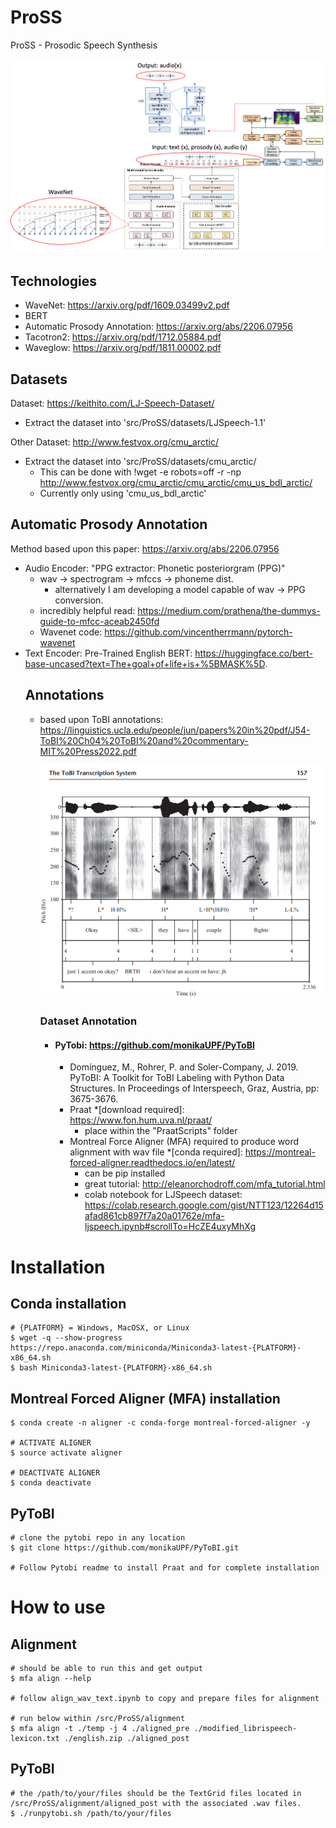 # ProSS
ProSS - Prosodic Speech Synthesis 

![Entire Pipeline](ProSS.png "Prosodic Speech Synthesis")

## Technologies
- WaveNet: https://arxiv.org/pdf/1609.03499v2.pdf
- BERT
- Automatic Prosody Annotation: https://arxiv.org/abs/2206.07956
- Tacotron2: https://arxiv.org/pdf/1712.05884.pdf
- Waveglow: https://arxiv.org/pdf/1811.00002.pdf

## Datasets
Dataset: https://keithito.com/LJ-Speech-Dataset/
- Extract the dataset into 'src/ProSS/datasets/LJSpeech-1.1'

Other Dataset: http://www.festvox.org/cmu_arctic/
- Extract the dataset into 'src/ProSS/datasets/cmu_arctic/
    - This can be done with !wget -e robots=off -r -np http://www.festvox.org/cmu_arctic/cmu_arctic/cmu_us_bdl_arctic/
    - Currently only using 'cmu_us_bdl_arctic'

## Automatic Prosody Annotation
Method based upon this paper: https://arxiv.org/abs/2206.07956
- Audio Encoder: "PPG extractor: Phonetic posteriorgram (PPG)"
    - wav -> spectrogram -> mfccs -> phoneme dist.
        - alternatively I am developing a model capable of wav -> PPG conversion.
    - incredibly helpful read: https://medium.com/prathena/the-dummys-guide-to-mfcc-aceab2450fd
    - Wavenet code: https://github.com/vincentherrmann/pytorch-wavenet
- Text Encoder: Pre-Trained English BERT: https://huggingface.co/bert-base-uncased?text=The+goal+of+life+is+%5BMASK%5D.
    ## Annotations
    - based upon ToBI annotations: https://linguistics.ucla.edu/people/jun/papers%20in%20pdf/J54-ToBI%20Ch04%20ToBI%20and%20commentary-MIT%20Press2022.pdf

        ![ToBI Annotation](ToBI.png "Prosodic annotation style of ToBI.")
        
        ### Dataset Annotation
        - #### PyTobi: https://github.com/monikaUPF/PyToBI
            - Domínguez, M., Rohrer, P. and Soler-Company, J. 2019. PyToBI: A Toolkit for ToBI Labeling with Python Data Structures. In Proceedings of Interspeech, Graz, Austria, pp: 3675-3676.
            - Praat *[download required]: https://www.fon.hum.uva.nl/praat/
                -  place within the "PraatScripts" folder
            - Montreal Force Aligner (MFA) required to produce word alignment with wav file *[conda required]: https://montreal-forced-aligner.readthedocs.io/en/latest/
                - can be pip installed
                - great tutorial: http://eleanorchodroff.com/mfa_tutorial.html
                - colab notebook for LJSpeech dataset: https://colab.research.google.com/gist/NTT123/12264d15afad861cb897f7a20a01762e/mfa-ljspeech.ipynb#scrollTo=HcZE4uxyMhXg

# <b>Installation</b>
## Conda installation
    # {PLATFORM} = Windows, MacOSX, or Linux
    $ wget -q --show-progress https://repo.anaconda.com/miniconda/Miniconda3-latest-{PLATFORM}-x86_64.sh
    $ bash Miniconda3-latest-{PLATFORM}-x86_64.sh
## Montreal Forced Aligner (MFA) installation
    $ conda create -n aligner -c conda-forge montreal-forced-aligner -y
    
    # ACTIVATE ALIGNER
    $ source activate aligner

    # DEACTIVATE ALIGNER
    $ conda deactivate
## PyToBI
    # clone the pytobi repo in any location
    $ git clone https://github.com/monikaUPF/PyToBI.git

    # Follow Pytobi readme to install Praat and for complete installation
# <b>How to use</b>
## Alignment
    # should be able to run this and get output
    $ mfa align --help 

    # follow align_wav_text.ipynb to copy and prepare files for alignment

    # run below within /src/ProSS/alignment 
    $ mfa align -t ./temp -j 4 ./aligned_pre ./modified_librispeech-lexicon.txt ./english.zip ./aligned_post
## PyToBI
    # the /path/to/your/files should be the TextGrid files located in /src/ProSS/alignment/aligned_post with the associated .wav files.
    $ ./runpytobi.sh /path/to/your/files



